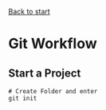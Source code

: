 [Back to start](README.md)

# Git Workflow

## Start a Project

```
# Create Folder and enter
git init
```


